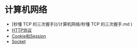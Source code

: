 # 计算机网络

- [秒懂 TCP 的三次握手](/计算机网络/秒懂 TCP 的三次握手.md )
- [HTTP协议](/计算机网络/HTTP.md )
- [Cookie和Session]( /计算机网络/Cookie和Session.md )
- [Socket]( /计算机网络/Socket.md )

